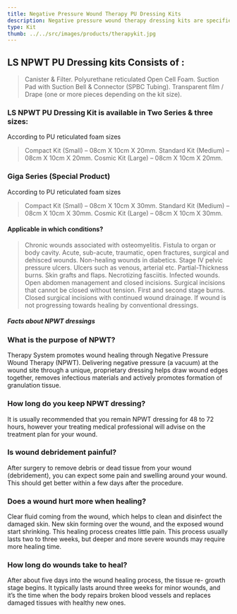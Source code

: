 ```yaml
---
title: Negative Pressure Wound Therapy PU Dressing Kits
description: Negative pressure wound therapy dressing kits are specified dressings and accessories used as an interface between the NPWT device and the patient’s wound. 
type: Kit
thumb: ../../src/images/products/therapykit.jpg
---
```


## LS NPWT PU Dressing kits Consists of :

> Canister & Filter.
> Polyurethane reticulated Open Cell Foam.
> Suction Pad with Suction Bell & Connector (SPBC Tubing).
> Transparent film / Drape (one or more pieces depending on the kit size).

### LS NPWT PU Dressing Kit is available in Two Series & three sizes:
According to PU reticulated foam sizes

> Compact Kit (Small) – 08cm X 10cm X 20mm.
> Standard Kit (Medium) – 08cm X 10cm X 20mm.
> Cosmic Kit (Large) – 08cm X 10cm X 20mm.


### Giga Series (Special Product)
According to PU reticulated foam sizes

> Compact Kit (Small) – 08cm X 10cm X 30mm.
> Standard Kit (Medium) – 08cm X 10cm X 30mm.
> Cosmic Kit (Large) – 08cm X 10cm X 30mm.

#### Applicable in which conditions?

> Chronic wounds associated with osteomyelitis.
> Fistula to organ or body cavity.
> Acute, sub-acute, traumatic, open fractures, surgical and dehisced wounds.
> Non-healing wounds in diabetics.
> Stage IV pelvic pressure ulcers.
> Ulcers such as venous, arterial etc.
> Partial-Thickness burns.
> Skin grafts and flaps.
> Necrotizing fasciitis.
> Infected wounds.
> Open abdomen management and closed incisions.
> Surgical incisions that cannot be closed without tension.
> First and second stage burns.
> Closed surgical incisions with continued wound drainage.
> If wound is not progressing towards healing by conventional dressings.

##### Facts about NPWT dressings

### What is the purpose of NPWT?

Therapy System promotes wound healing through Negative Pressure
Wound Therapy (NPWT). Delivering negative pressure (a vacuum) at
the wound site through a unique, proprietary dressing helps draw
wound edges together, removes infectious materials and actively
promotes formation of granulation tissue.

### How long do you keep NPWT dressing? 

It is usually recommended that you remain NPWT dressing for 48 to
72 hours, however your treating medical professional will advise on
the treatment plan for your wound.

### Is wound debridement painful?

After surgery to remove debris or dead tissue from your wound
(debridement), you can expect some pain and swelling around your
wound. This should get better within a few days after the procedure.


### Does a wound hurt more when healing?

Clear fluid coming from the wound, which helps to clean and
disinfect the damaged skin. New skin forming over the wound, and
the exposed wound start shrinking. This healing process creates little
pain. This process usually lasts two to three weeks, but deeper and
more severe wounds may require more healing time.

### How long do wounds take to heal?

After about five days into the wound healing process, the tissue re-
growth stage begins. It typically lasts around three weeks for minor
wounds, and it’s the time when the body repairs broken blood
vessels and replaces damaged tissues with healthy new ones.

